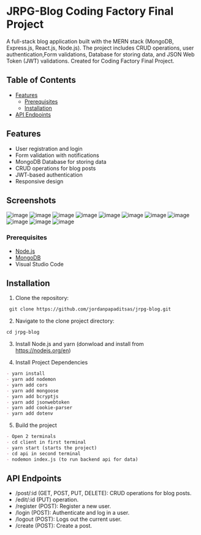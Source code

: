 # JRPG-Blog    Coding Factory Final Project

A full-stack blog application built with the MERN stack (MongoDB, Express.js, React.js, Node.js). The project includes CRUD operations, user authentication,Form validations, Database for storing data, and JSON Web Token (JWT) validations.
Created for Coding Factory Final Project.

## Table of Contents

- [Features](#features)
  - [Prerequisites](#prerequisites)
  - [Installation](#installation)
- [API Endpoints](#api-endpoints)

## Features

- User registration and login
- Form validation with notifications
- MongoDB Database for storing data
- CRUD operations for blog posts
- JWT-based authentication
- Responsive design 

## Screenshots
![image](https://github.com/jordanpapaditsas/jrpg-blog/assets/114758586/ab6b63a6-d745-486e-beb5-faab9faa1031)
![image](https://github.com/jordanpapaditsas/jrpg-blog/assets/114758586/16433be9-a4db-401d-b55b-613a4a0318d1)
![image](https://github.com/jordanpapaditsas/jrpg-blog/assets/114758586/605c0e15-51a2-417c-9112-212a3173ba52)
![image](https://github.com/jordanpapaditsas/jrpg-blog/assets/114758586/bb68f3c2-7c53-4549-b7fd-7b7997f39000)
![image](https://github.com/jordanpapaditsas/jrpg-blog/assets/114758586/0bc46908-5132-42d9-bd37-8a6b02eeedc0)
![image](https://github.com/jordanpapaditsas/jrpg-blog/assets/114758586/6cbf1b83-082d-4371-8446-2a1cb3f9457d)
![image](https://github.com/jordanpapaditsas/jrpg-blog/assets/114758586/78a82d1e-e307-4e86-ab53-db69f263fc10)
![image](https://github.com/jordanpapaditsas/jrpg-blog/assets/114758586/158ee63c-a797-44c2-9de7-73e9a39a2b0a)
![image](https://github.com/jordanpapaditsas/jrpg-blog/assets/114758586/eea7e3f6-ff42-4400-8fc9-9d9daa80dc74)
![image](https://github.com/jordanpapaditsas/jrpg-blog/assets/114758586/69659496-9e35-4e23-a3a7-69e9a4802d3e)
![image](https://github.com/jordanpapaditsas/jrpg-blog/assets/114758586/0cacf4d4-7648-46b0-b5b0-23061adc070d)










### Prerequisites

- [Node.js](https://nodejs.org/)
- [MongoDB](https://www.mongodb.com/)
- Visual Studio Code

## Installation 

1. Clone the repository:
```md
 git clone https://github.com/jordanpapaditsas/jrpg-blog.git
 ```
2. Navigate to the clone project directory:
 ```md
 cd jrpg-blog
 ```
3. Install Node.js and yarn (donwload and install from https://nodejs.org/en)  

4. Install Project Dependencies
```md
- yarn install
- yarn add nodemon
- yarn add cors
- yarn add mongoose
- yarn add bcryptjs
- yarn add jsonwebtoken
- yarn add cookie-parser
- yarn add dotenv
```
5. Build the project
```md
- Open 2 terminals 
- cd client in first terminal
- yarn start (starts the project)
- cd api in second terminal
- nodemon index.js (to run backend api for data)
```

## API Endpoints

- /post/:id (GET, POST, PUT, DELETE): CRUD operations for blog posts.
- /edit/:id (PUT) operation.
- /register (POST): Register a new user.
- /login (POST): Authenticate and log in a user.
- /logout (POST): Logs out the current user.
- /create (POST): Create a post.




